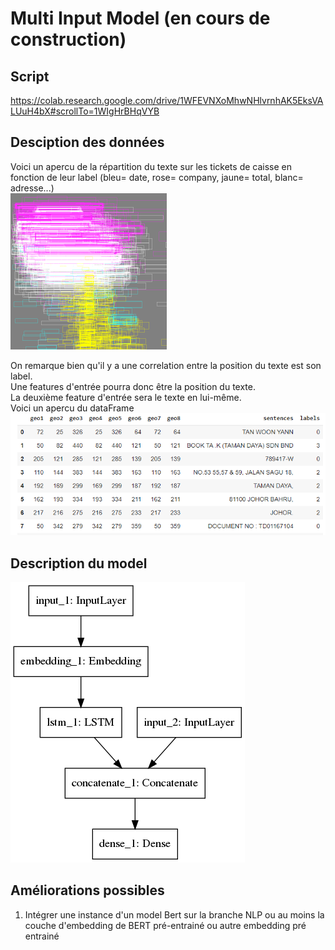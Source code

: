 # Multi Input Model (en cours de construction)

## Script  
  
https://colab.research.google.com/drive/1WFEVNXoMhwNHlvrnhAK5EksVALUuH4bX#scrollTo=1WIgHrBHqVYB  

## Desciption des données
Voici un apercu de la répartition du texte sur les tickets de caisse en fonction de leur label (bleu= date, rose= company, jaune= total, blanc= adresse...)  
<img src="https://github.com/LauraBreton-leonard/PRD/blob/main/NER/MULTI_INPUT_MODEL/IMAGES/bbox.png" width="250" height="250"/>  
  
  
On remarque bien qu'il y a une correlation entre la position du texte est son label.  
Une features d'entrée pourra donc être la position du texte.  
La deuxième feature d'entrée sera le texte en lui-même.  
Voici un apercu du dataFrame  
![alt text](https://github.com/LauraBreton-leonard/PRD/blob/main/NER/MULTI_INPUT_MODEL/IMAGES/dataFrame.PNG?raw=true)

## Description du model

![alt text](https://github.com/LauraBreton-leonard/PRD/blob/main/NER/MULTI_INPUT_MODEL/IMAGES/schemaModel.png?raw=true)  

## Améliorations possibles
1) Intégrer une instance d'un model Bert sur la branche NLP ou au moins la couche d'embedding de BERT pré-entrainé ou autre embedding pré entrainé
